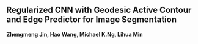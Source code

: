 


## Regularized CNN with Geodesic Active Contour and Edge Predictor for Image Segmentation

**Zhengmeng Jin, Hao Wang, Michael K.Ng, Lihua Min**
  